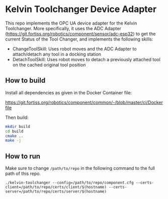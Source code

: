 # Kelvin Toolchanger Device Adapter

This repo implements the OPC UA device adapter for the Kelvin Toolchanger.
More specifically, it uses the ADC Adapter (https://git.fortiss.org/robotics/component/sensor/adc-esp32) to get the
current Status of the Tool Changer, and implements the following skills:

- ChangeToolSkill: Uses robot moves and the ADC Adapter to attach/detach any tool in a docking station
- DetachToolSkill: Uses robot moves to detach a previously attached tool on the cached original tool position

## How to build

Install all dependencies as given in the Docker Container file:

https://git.fortiss.org/robotics/component/common/-/blob/master/ci/Dockerfile

Then build:

```bash
mkdir build
cd build
cmake ..
make -j
```

## How to run

Make sure to change `/path/to/repo` in the following command to the full path of this repo.

```
./kelvin-toolchanger --config=/path/to/repo/component.cfg --certs-client=/path/to/repo/certs/client/$(hostname) --certs-server=/path/to/repo/certs/server/$(hostname)
```